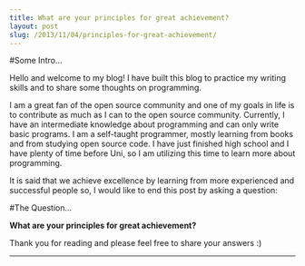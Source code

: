```yaml
---
title: What are your principles for great achievement?
layout: post
slug: /2013/11/04/principles-for-great-achievement/
---
```


#Some Intro...

Hello and welcome to my blog! I have built this blog to practice my writing skills and to share some thoughts on programming.

I am a great fan of the open source community and one of my goals in life is to contribute as much as I can to the open source community. Currently, I have an intermediate knowledge about programming and can only write basic programs. I am a self-taught programmer, mostly learning from books and from studying open source code. I have just finished high school and I have plenty of time before Uni, so I am utilizing this time to learn more about programming.

It is said that we achieve excellence by learning from more experienced and successful people so, I would like to end this post by asking a question: 

#The Question...

<strong>What are your principles for great achievement?</strong>

Thank you for reading and please feel free to share your answers :)

---


